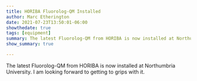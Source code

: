 ```yaml
---
title: HORIBA Fluorolog-QM Installed
author: Marc Etherington
date: 2021-07-23T13:50:01-06:00
showthedate: true
tags: [equipment]
summary: The latest Fluorolog-QM from HORIBA is now installed at Northumbria University.
show_summary: true

---
```

The latest Fluorolog-QM from HORIBA is now installed at Northumbria University. I am looking forward to getting to grips with it.
